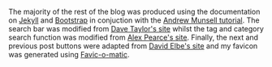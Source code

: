 The majority of the rest of the blog was produced using the documentation on [Jekyll](http://jekyllrb.com/) and [Bootstrap](http://getbootstrap.com/) in conjuction with the [Andrew Munsell tutorial](http://learn.andrewmunsell.com/learn/jekyll-by-example/tutorial).
The search bar was modified from [Dave Taylor's site](http://www.askdavetaylor.com/how_can_i_add_a_google_search_box_to_my_web_site/) whilst the tag and category search function was modified from [Alex Pearce's site](https://alexpearce.me/2012/04/simple-jekyll-searching/).
Finally, the next and previous post buttons were adapted from [David Elbe's site](http://david.elbe.me/jekyll/2015/06/20/how-to-link-to-next-and-previous-post-with-jekyll.html) and my favicon was generated using [Favic-o-matic](http://www.favicomatic.com/).
